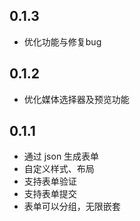 ## 0.1.3

- 优化功能与修复bug

## 0.1.2

- 优化媒体选择器及预览功能

## 0.1.1

- 通过 json 生成表单
- 自定义样式、布局
- 支持表单验证
- 支持表单提交
- 表单可以分组，无限嵌套
